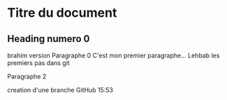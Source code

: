 # Titre du document

## Heading numero 0
brahim version
Paragraphe 0
C'est mon premier paragraphe... Lehbab
les premiers pas dans git

Paragraphe 2


creation d'une branche GitHub 15:53 

